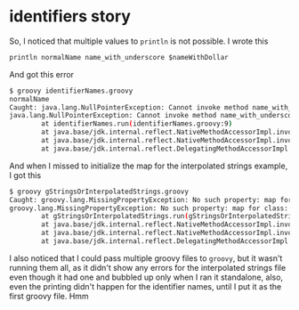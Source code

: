 # identifiers story

So, I noticed that multiple values to `println` is not possible. I wrote this

```groovy
println normalName name_with_underscore $nameWithDollar 
```

And got this error

```bash
$ groovy identifierNames.groovy
normalName
Caught: java.lang.NullPointerException: Cannot invoke method name_with_underscore() on null object
java.lang.NullPointerException: Cannot invoke method name_with_underscore() on null object
        at identifierNames.run(identifierNames.groovy:9)
        at java.base/jdk.internal.reflect.NativeMethodAccessorImpl.invoke0(Native Method)
        at java.base/jdk.internal.reflect.NativeMethodAccessorImpl.invoke(NativeMethodAccessorImpl.java:62)
        at java.base/jdk.internal.reflect.DelegatingMethodAccessorImpl.invoke(DelegatingMethodAccessorImpl.java:43)
```

And when I missed to initialize the map for the interpolated strings example,
I got this

```bash
$ groovy gStringsOrInterpolatedStrings.groovy
Caught: groovy.lang.MissingPropertyException: No such property: map for class: gStringsOrInterpolatedStrings
groovy.lang.MissingPropertyException: No such property: map for class: gStringsOrInterpolatedStrings
        at gStringsOrInterpolatedStrings.run(gStringsOrInterpolatedStrings.groovy:4)
        at java.base/jdk.internal.reflect.NativeMethodAccessorImpl.invoke0(Native Method)
        at java.base/jdk.internal.reflect.NativeMethodAccessorImpl.invoke(NativeMethodAccessorImpl.java:62)
        at java.base/jdk.internal.reflect.DelegatingMethodAccessorImpl.invoke(DelegatingMethodAccessorImpl.java:43)
```

I also noticed that I could pass multiple groovy files to `groovy`, but it wasn't
running them all, as it didn't show any errors for the interpolated strings
file even though it had one and bubbled up only when I ran it standalone, also,
even the printing didn't happen for the identifier names, until I put it as the
first groovy file. Hmm


